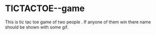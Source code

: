 # TICTACTOE--game
This is tic tac toe game of two people . If anyone of them win there name should be shown with some gif.
